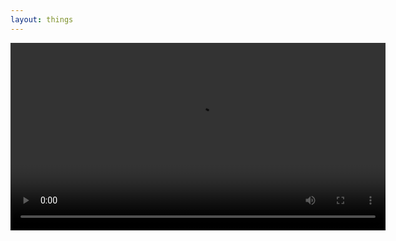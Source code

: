 ```yaml
---
layout: things
---
```


<video loop width="600" controls>
  <source src="http://i.imgur.com/GUsHc8e.webm" type="video/webm">
  Your browser does not support HTML5 video.
</video>